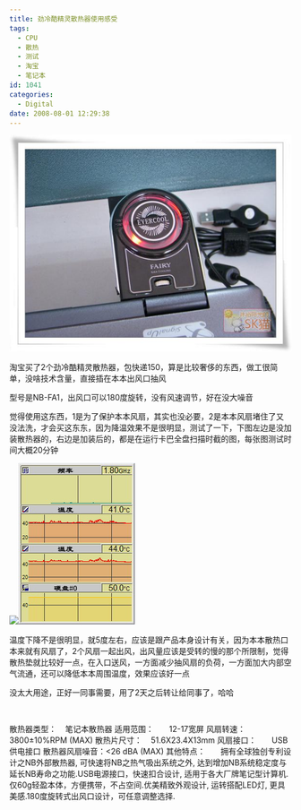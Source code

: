 ```yaml
---
title: 劲冷酷精灵散热器使用感受
tags:
  - CPU
  - 散热
  - 测试
  - 淘宝
  - 笔记本
id: 1041
categories:
  - Digital
date: 2008-08-01 12:29:38
---
```


![](/images/2008/08/01_200808011421120108_6511.jpg)

淘宝买了2个劲冷酷精灵散热器，包快递150，算是比较奢侈的东西，做工很简单，没啥技术含量，直接插在本本出风口抽风

型号是NB-FA1，出风口可以180度旋转，没有风速调节，好在没大噪音

觉得使用这东西，1是为了保护本本风扇，其实也没必要，2是本本风扇堵住了又没法洗，才会买这东东，因为降温效果不是很明显，测试了一下，下图左边是没加装散热器的，右边是加装后的，都是在运行卡巴全盘扫描时截的图，每张图测试时间大概20分钟

![](/images/2008/08/01_200808011443584147_6512.jpg)![](/images/2008/08/01_200808011444058068_6513.jpg)

温度下降不是很明显，就5度左右，应该是跟产品本身设计有关，因为本本散热口本来就有风扇了，2个风扇一起出风，出风量应该是受转的慢的那个所限制，觉得散热垫就比较好一点，在入口送风，一方面减少抽风扇的负荷，一方面加大内部空气流通，还可以降低本本周围温度，效果应该好一点

没太大用途，正好一同事需要，用了2天之后转让给同事了，哈哈

&nbsp;

散热器类型：&nbsp; &nbsp; 笔记本散热器
适用范围： &nbsp;&nbsp;&nbsp; &nbsp; 12-17宽屏
风扇转速： &nbsp;&nbsp;&nbsp; &nbsp; 3800&plusmn;10%RPM (MAX)
散热片尺寸： &nbsp;&nbsp; 51.6X23.4X13mm
风扇接口： &nbsp;&nbsp;&nbsp; &nbsp; USB供电接口
散热器风扇噪音：&lt;26 dBA (MAX)
其他特点： &nbsp;&nbsp;&nbsp; &nbsp; 拥有全球独创专利设计之NB外部散热器, 可快速将NB之热气吸出系统之外, 达到增加NB系统稳定度与延长NB寿命之功能.USB电源接口，快速扣合设计, 适用于各大厂牌笔记型计算机.仅60g轻盈本体，方便携带，不占空间.优美精致外观设计, 运转搭配LED灯, 更具美感.180度旋转式出风口设计，可任意调整选择.